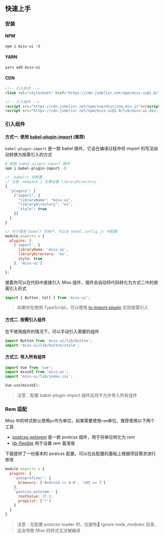 ## 快速上手

### 安装

#### NPM

```shell
npm i miss-ui -S
```

#### YARN

```shell
yarn add miss-ui
```

#### CDN

```html
<!-- 引入样式 -->
<link rel="stylesheet" href="https://cdn.jsdelivr.net/npm/miss-ui@1.0/lib/index.css">

<!-- 引入组件 -->
<script src="https://cdn.jsdelivr.net/npm/vue/dist/vue.min.js"></script>
<script src="https://cdn.jsdelivr.net/npm/miss-ui@1.0/lib/miss-ui.min.js"></script>
```

### 引入组件

#### 方式一. 使用 [babel-plugin-import](https://github.com/ant-design/babel-plugin-import) (推荐)

`babel-plugin-import` 是一款 babel 插件，它会在编译过程中将 import 的写法自动转换为按需引入的方式

```bash
# 安装 babel-plugin-import 插件
npm i babel-plugin-import -D
```

```js
// .babelrc 中配置
// 注意：webpack 1 无需设置 libraryDirectory
{
  "plugins": [
    ["import", {
      "libraryName": "miss-ui",
      "libraryDirectory": "es",
      "style": true
    }]
  ]
}

// 对于使用 babel7 的用户，可以在 babel.config.js 中配置
module.exports = {
  plugins: [
    ['import', {
      libraryName: 'miss-ui',
      libraryDirectory: 'es',
      style: true
    }, 'miss-ui']
  ]
};
```

接着你可以在代码中直接引入 Miss 组件，插件会自动将代码转化为方式二中的按需引入形式

```js
import { Button, Cell } from 'miss-ui';
```

> 如果你在使用 TypeScript，可以使用 [ts-import-plugin](https://github.com/Brooooooklyn/ts-import-plugin) 实现按需引入

#### 方式二. 按需引入组件

在不使用插件的情况下，可以手动引入需要的组件

```js
import Button from 'miss-ui/lib/button';
import 'miss-ui/lib/button/style';
```
 
#### 方式三. 导入所有组件

```js
import Vue from 'vue';
import missUI from 'miss-ui';
import 'miss-ui/lib/index.css';

Vue.use(missUI);
```

> 注意：配置 babel-plugin-import 插件后将不允许导入所有组件


### Rem 适配

Miss 中的样式默认使用`px`作为单位，如果需要使用`rem`单位，推荐使用以下两个工具

- [postcss-pxtorem](https://github.com/cuth/postcss-pxtorem) 是一款 postcss 插件，用于将单位转化为 rem
- [lib-flexible](https://github.com/amfe/lib-flexible) 用于设置 rem 基准值

下面提供了一份基本的 postcss 配置，可以在此配置的基础上根据项目需求进行修改

```js
module.exports = {
  plugins: {
    'autoprefixer': {
      browsers: ['Android >= 4.0', 'iOS >= 7']
    },
    'postcss-pxtorem': {
      rootValue: 37.5,
      propList: ['*']
    }
  }
}
```

> 注意：在配置 postcss-loader 时，应避免 ignore node_modules 目录，这会导致 Miss 的样式无法被编译
